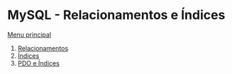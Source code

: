 # MySQL - Relacionamentos e Índices

[Menu principal](https://github.com/operandbr/operand-is-cool/blob/master/README.md)

1. [Relacionamentos](https://github.com/operandbr/operand-is-cool/blob/master/MySQL/Relacionamentos.md)
2. [Índices](https://github.com/operandbr/operand-is-cool/blob/master/MySQL/Indices.md)
3. [PDO e Índices](https://github.com/operandbr/operand-is-cool/blob/master/MySQL/PDO_Indices.md)

